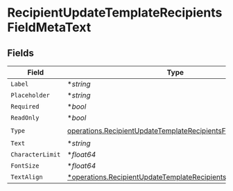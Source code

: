 # RecipientUpdateTemplateRecipientsFieldMetaText


## Fields

| Field                                                                                                                                          | Type                                                                                                                                           | Required                                                                                                                                       | Description                                                                                                                                    |
| ---------------------------------------------------------------------------------------------------------------------------------------------- | ---------------------------------------------------------------------------------------------------------------------------------------------- | ---------------------------------------------------------------------------------------------------------------------------------------------- | ---------------------------------------------------------------------------------------------------------------------------------------------- |
| `Label`                                                                                                                                        | **string*                                                                                                                                      | :heavy_minus_sign:                                                                                                                             | N/A                                                                                                                                            |
| `Placeholder`                                                                                                                                  | **string*                                                                                                                                      | :heavy_minus_sign:                                                                                                                             | N/A                                                                                                                                            |
| `Required`                                                                                                                                     | **bool*                                                                                                                                        | :heavy_minus_sign:                                                                                                                             | N/A                                                                                                                                            |
| `ReadOnly`                                                                                                                                     | **bool*                                                                                                                                        | :heavy_minus_sign:                                                                                                                             | N/A                                                                                                                                            |
| `Type`                                                                                                                                         | [operations.RecipientUpdateTemplateRecipientsFieldMetaTypeText](../../models/operations/recipientupdatetemplaterecipientsfieldmetatypetext.md) | :heavy_check_mark:                                                                                                                             | N/A                                                                                                                                            |
| `Text`                                                                                                                                         | **string*                                                                                                                                      | :heavy_minus_sign:                                                                                                                             | N/A                                                                                                                                            |
| `CharacterLimit`                                                                                                                               | **float64*                                                                                                                                     | :heavy_minus_sign:                                                                                                                             | N/A                                                                                                                                            |
| `FontSize`                                                                                                                                     | **float64*                                                                                                                                     | :heavy_minus_sign:                                                                                                                             | N/A                                                                                                                                            |
| `TextAlign`                                                                                                                                    | [*operations.RecipientUpdateTemplateRecipientsTextAlign5](../../models/operations/recipientupdatetemplaterecipientstextalign5.md)              | :heavy_minus_sign:                                                                                                                             | N/A                                                                                                                                            |
